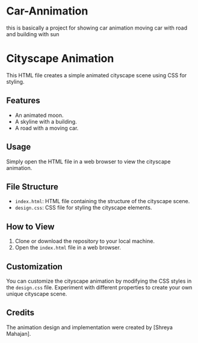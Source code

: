 # Car-Annimation
this is basically a project for showing car animation moving car with road and building with sun
# Cityscape Animation

This HTML file creates a simple animated cityscape scene using CSS for styling.

## Features

- An animated moon.
- A skyline with a building.
- A road with a moving car.

## Usage

Simply open the HTML file in a web browser to view the cityscape animation.

## File Structure

- `index.html`: HTML file containing the structure of the cityscape scene.
- `design.css`: CSS file for styling the cityscape elements.

## How to View

1. Clone or download the repository to your local machine.
2. Open the `index.html` file in a web browser.

## Customization

You can customize the cityscape animation by modifying the CSS styles in the `design.css` file. Experiment with different properties to create your own unique cityscape scene.

## Credits

The animation design and implementation were created by [Shreya Mahajan].


